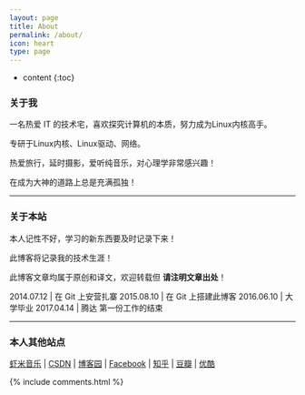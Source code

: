 ```yaml
---
layout: page
title: About
permalink: /about/
icon: heart
type: page
---
```


* content
{:toc}


### 关于我

一名热爱 IT 的技术宅，喜欢探究计算机的本质，努力成为Linux内核高手。    

专研于Linux内核、Linux驱动、网络。

热爱旅行，延时摄影，爱听纯音乐，对心理学非常感兴趣！

在成为大神的道路上总是充满孤独！ 

---

### 关于本站   

本人记性不好，学习的新东西要及时记录下来！

此博客将记录我的技术生涯！

此博客文章均属于原创和译文，欢迎转载但 __请注明文章出处__！

2014.07.12 | 在 Git 上安营扎寨
2015.08.10 | 在 Git 上搭建此博客
2016.06.10 | 大学毕业
2017.04.14 | 腾达 第一份工作的结束


---


### 本人其他站点

[虾米音乐](http://www.xiami.com/space/lib-song/u/36002852?spm=a1z1s.6626009.229054153.3.7v3L46) \| [CSDN](http://blog.csdn.net/u014328976/article) \| [博客园](http://www.cnblogs.com/cxd2014/p/) \| [Facebook](https://www.facebook.com/profile.php?id=100006606157322) \| [知乎](http://www.zhihu.com/people/cheng-sheng-92) \| [豆瓣](http://www.douban.com/people/81914486/) \| [优酷](http://i.youku.com/i/UMTQ0ODkzMTAzMg==/videos)

{% include comments.html %}
